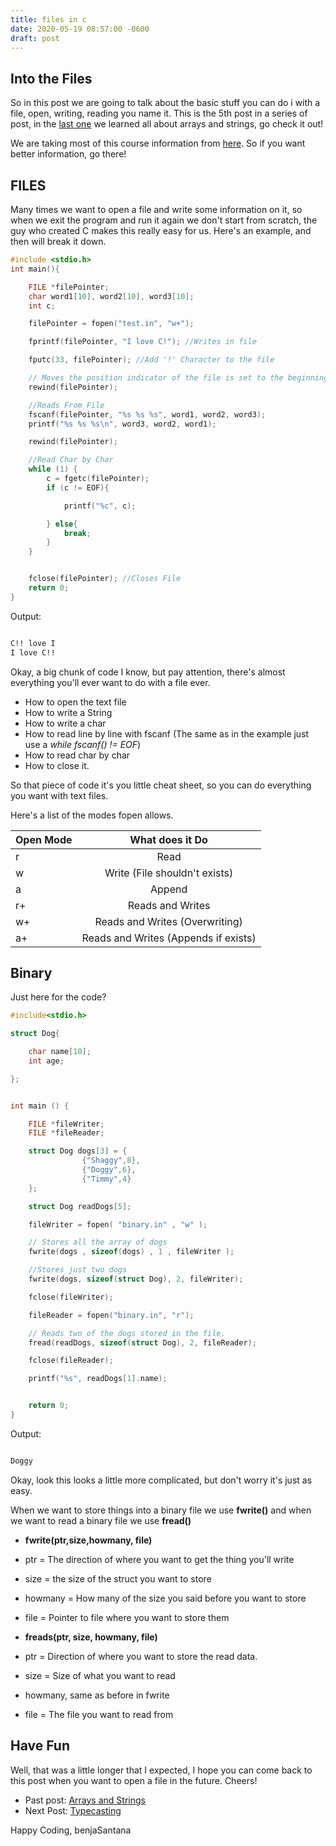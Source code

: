 ```yaml
---
title: files in c
date: 2020-05-19 08:57:00 -0600
draft: post
---
```


## Into the Files

So in this post we are going to talk about the basic stuff you can do i
with a file, open, writing, reading you name it. This is the 5th
post in a series of post, in the [last one][ReLearning] we learned
all about arrays and strings, go check it out!

We are taking most of this course information from [here][page]. So if
you want better information, go there!

## FILES

Many times we want to open a file and write some information on it,
so when we exit the program and run it again we don't start from
scratch, the guy who created C makes this really easy for us. Here's
an example, and then will break it down.

```c
#include <stdio.h>
int main(){

    FILE *filePointer;
    char word1[10], word2[10], word3[10];
    int c;

    filePointer = fopen("test.in", "w+");

    fprintf(filePointer, "I love C!"); //Writes in file

    fputc(33, filePointer); //Add '!' Character to the file

    // Moves the position indicator of the file is set to the beginning
    rewind(filePointer);

    //Reads From File
    fscanf(filePointer, "%s %s %s", word1, word2, word3);
    printf("%s %s %s\n", word3, word2, word1);

    rewind(filePointer);

    //Read Char by Char
    while (1) {
        c = fgetc(filePointer);
        if (c != EOF){

            printf("%c", c);

        } else{
            break;
        }
    }


    fclose(filePointer); //Closes File
    return 0;
}
```
Output:

```bash

C!! love I
I love C!!

```
Okay, a big chunk of code I know, but pay attention, there's
almost everything you'll ever want to do with a file ever.

* How to open the text file
* How to write a String
* How to write a char
* How to read line by line with fscanf (The same as in the
example just use a _while fscanf() != EOF_)
* How to read char by char
* How to close it.

So that piece of code it's you little cheat sheet, so you
can do everything you want with text files.

Here's a list of the modes fopen allows.

| Open Mode        | What does it Do |
| ------------- |:---------------------------:|
| r      | Read |
| w      | Write (File shouldn't exists)      |
| a      | Append  |
| r+      | Reads and Writes  |
| w+     | Reads and Writes (Overwriting) |
| a+      | Reads and Writes (Appends if exists) |


## Binary

Just here for the code?

```c
#include<stdio.h>

struct Dog{

    char name[10];
    int age;

};


int main () {

    FILE *fileWriter;
    FILE *fileReader;

    struct Dog dogs[3] = {
                {"Shaggy",8},
                {"Doggy",6},
                {"Timmy",4}
    };

    struct Dog readDogs[5];

    fileWriter = fopen( "binary.in" , "w" );

    // Stores all the array of dogs
    fwrite(dogs , sizeof(dogs) , 1 , fileWriter );

    //Stores just two dogs
    fwrite(dogs, sizeof(struct Dog), 2, fileWriter);

    fclose(fileWriter);

    fileReader = fopen("binary.in", "r");

    // Reads two of the dogs stored in the file.
    fread(readDogs, sizeof(struct Dog), 2, fileReader);

    fclose(fileReader);

    printf("%s", readDogs[1].name);


    return 0;
}
```
Output:

```bash

Doggy

```
Okay, look this looks a little more complicated, but don't worry
it's just as easy.

When we want to store things into a binary file we use __fwrite()__
and when we want to read a binary file we use __fread()__

* __fwrite(ptr,size,howmany, file)__

* ptr = The direction of where you want to get the thing you'll write
* size = the size of the struct you want to store
* howmany = How many of the size you said before you want to store
* file = Pointer to file where you want to store them

* __freads(ptr, size, howmany, file)__

* ptr = Direction of where you want to store the read data.
* size = Size of what you want to read
* howmany, same as before in fwrite
* file = The file you want to read from

## Have Fun

Well, that was a little longer that I expected, I hope you can
come back to this post when you want to open a file in the future.
Cheers!

* Past post: [Arrays and Strings][ReLearning]
* Next Post: [Typecasting][nextLesson]

Happy Coding,
benjaSantana

[page]: https://www.cprogramming.com/tutorial/c/lesson1.html
[ReLearning]: https://benjasantana.github.io/2020/05/18/Arrays-Strings.html
[nextLesson]: https://benjasantana.github.io/2020/05/20/Typecasting.html
